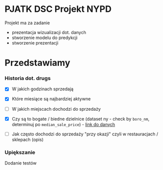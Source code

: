 # PJATK DSC Projekt NYPD
Projekt ma za zadanie
- prezentacja wizualizacji dot. danych
- stworzenie modelu do predykcji
- stworzenie prezentacji

# Przedstawiamy
### Historia dot. drugs
- [x] W jakich godzinach sprzedają
- [x] Które miesiące są najbardziej aktywne
- [ ] W jakich miejscach dochodzi do sprzedaży
- [x] Czy są to bogate / biedne dzielnice (dataset ny - check by `boro_nm`, determinuj po `median_sale_price`) - [link do danych](https://data.cityofnewyork.us/City-Government/DOF-Summary-of-Neighborhood-Sales-by-Neighborhood-/5ebm-myj7/about_data)
- [ ] Jak często dochodzi do sprzedaży "przy okazji" czyli w restauracjach / sklepach (opis)



### Upiększanie
Dodanie testów 
